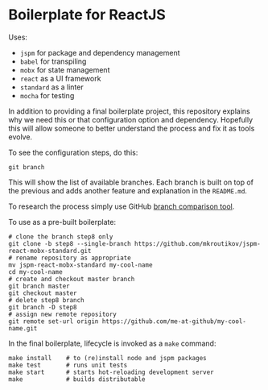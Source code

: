 # Boilerplate for ReactJS

Uses:
* `jspm` for package and dependency management
* `babel` for transpiling
* `mobx` for state management
* `react` as a UI framework
* `standard` as a linter
* `mocha` for testing

In addition to providing a final boilerplate project, this repository explains why we need this or that
configuration option and dependency. Hopefully this will allow someone to better understand the process
and fix it as tools evolve.

To see the configuration steps, do this:
```
git branch
```
This will show the list of available branches. Each branch is built on top of the previous and adds another feature and explanation in the `README.md`.

To research the process simply use GitHub [branch comparison tool](https://github.com/mkroutikov/jspm-react-mobx-standard/compare/step7...step8?expand=1).

To use as a pre-built boilerplate:
```
# clone the branch step8 only
git clone -b step8 --single-branch https://github.com/mkroutikov/jspm-react-mobx-standard.git
# rename repository as appropriate
mv jspm-react-mobx-standard my-cool-name
cd my-cool-name
# create and checkout master branch
git branch master
git checkout master
# delete step8 branch
git branch -D step8
# assign new remote repository
git remote set-url origin https://github.com/me-at-github/my-cool-name.git
```

In the final boilerplate, lifecycle is invoked as a `make` command:
```
make install    # to (re)install node and jspm packages
make test       # runs unit tests
make start      # starts hot-reloading development server
make            # builds distributable
```
